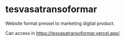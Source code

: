# tesvasatransoformar
Website format pressel to marketing digital product.

Can access in https://tesvasatransoformar.vercel.app/
